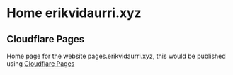 # Home erikvidaurri.xyz

## Cloudflare Pages

Home page for the website pages.erikvidaurri.xyz, this would be published using [Cloudflare Pages](https://pages.cloudflare.com/)
